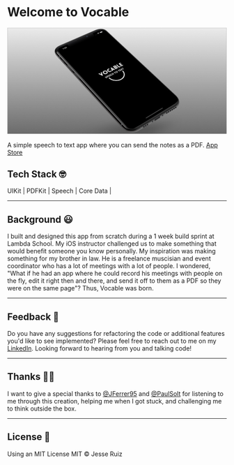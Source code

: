 # Welcome to Vocable

![Vocable Image](https://github.com/jesseleeruiz/Vocable/blob/master/VocableWebsiteScreen.jpg)

A simple speech to text app where you can send the notes as a PDF. [App Store](https://apps.apple.com/us/app/vocable-speech-to-text/id1511092805)

## Tech Stack 🤓
UIKit | PDFKit | Speech | Core Data |

___
## Background 😃
I built and designed this app from scratch during a 1 week build sprint at Lambda School. My iOS instructor challenged us to make something that would benefit someone you know personally. My inspiration was making something for my brother in law. He is a freelance muscisian and event coordinator who has a lot of meetings with a lot of people. I wondered, "What if he had an app where he could record his meetings with people on the fly, edit it right then and there, and send it off to them as a PDF so they were on the same page"? Thus, Vocable was born.

___
## Feedback 🤝
Do you have any suggestions for refactoring the code or additional features you'd like to see implemented? Please feel free to reach out to me on my [LinkedIn](https://www.linkedin.com/in/jesse-lee-ruiz/). Looking forward to hearing from you and talking code!

___
## Thanks 👏🏽
I want to give a special thanks to [@JFerrer95](https://github.com/JFerrer95) and [@PaulSolt](https://github.com/PaulSolt) for listening to me through this creation, helping me when I got stuck, and challenging me to think outside the box.
___
## License 📜
Using an MIT License MIT © Jesse Ruiz
